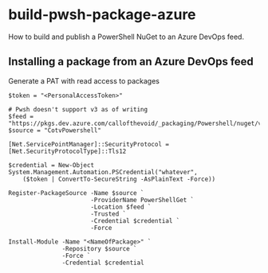 # build-pwsh-package-azure
How to build and publish a PowerShell NuGet to an Azure DevOps feed.  
## Installing a package from an Azure DevOps feed
Generate a PAT with read access to packages
```
$token = "<PersonalAccessToken>"

# Pwsh doesn't support v3 as of writing
$feed = "https://pkgs.dev.azure.com/callofthevoid/_packaging/Powershell/nuget/v2"
$source = "CotvPowershell"

[Net.ServicePointManager]::SecurityProtocol = [Net.SecurityProtocolType]::Tls12

$credential = New-Object System.Management.Automation.PSCredential("whatever", 
    ($token | ConvertTo-SecureString -AsPlainText -Force))

Register-PackageSource -Name $source `
                       -ProviderName PowerShellGet `
                       -Location $feed `
                       -Trusted `
                       -Credential $credential `
                       -Force

Install-Module -Name "<NameOfPackage>" `
               -Repository $source `
               -Force `
               -Credential $credential
```
